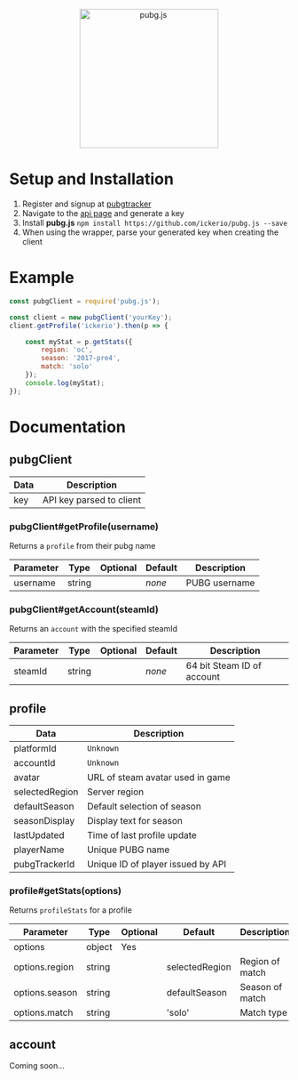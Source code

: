 <p align="center">
    <img alt="pubg.js" src="https://i.imgur.com/YzaajHA.png" width="250"/>
</p>

# Setup and Installation
1. Register and signup at [pubgtracker](https://pubgtracker.com/)
2. Navigate to the [api page](https://pubgtracker.com/site-api) and generate a key
3. Install **pubg.js** `npm install https://github.com/ickerio/pubg.js --save`
4. When using the wrapper, parse your generated key when creating the client


# Example
```js
const pubgClient = require('pubg.js');

const client = new pubgClient('yourKey');
client.getProfile('ickerio').then(p => {

    const myStat = p.getStats({
        region: 'oc',
        season: '2017-pre4',
        match: 'solo'
    });
    console.log(myStat);
});
```

# Documentation
## pubgClient
| Data | Description              |
|------|--------------------------|
| key  | API key parsed to client |

### pubgClient#getProfile(username)
Returns a `profile` from their pubg name

| Parameter | Type   | Optional | Default | Description    |
|-----------|--------|----------|---------|----------------|
| username  | string |          | *none*  | PUBG username  |

### pubgClient#getAccount(steamId)
Returns an `account` with the specified steamId

| Parameter | Type   | Optional | Default | Description                |
|-----------|--------|----------|---------|----------------------------|
| steamId   | string |          | *none*  | 64 bit Steam ID of account |

## profile
| Data           | Description                       |
|----------------|-----------------------------------|
| platformId     | `Unknown`                         |
| accountId      | `Unknown`                         |
| avatar         | URL of steam avatar used in game  |
| selectedRegion | Server region                     |
| defaultSeason  | Default selection of season       |
| seasonDisplay  | Display text for season           |
| lastUpdated    | Time of last profile update       |
| playerName     | Unique PUBG name                  |
| pubgTrackerId  | Unique ID of player issued by API |

### profile#getStats(options)
Returns `profileStats` for a profile

| Parameter      | Type   | Optional | Default        | Description     |
|----------------|--------|----------|----------------|-----------------|
| options        | object | Yes      |                |                 |
| options.region | string |          | selectedRegion | Region of match |
| options.season | string |          | defaultSeason  | Season of match |
| options.match  | string |          | 'solo'         | Match type      |

## account
Coming soon...